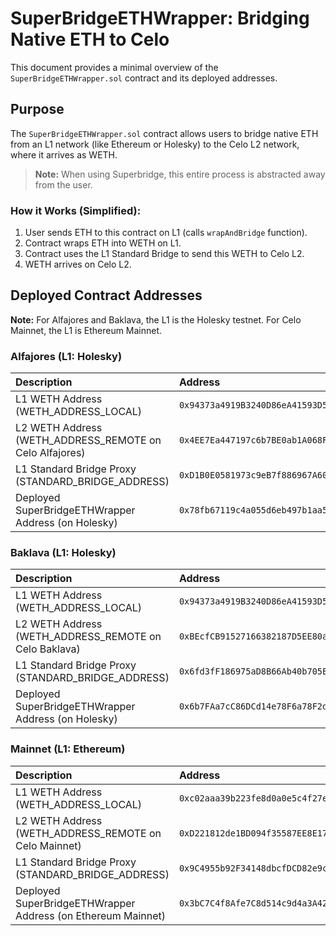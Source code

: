 # SuperBridgeETHWrapper: Bridging Native ETH to Celo

This document provides a minimal overview of the `SuperBridgeETHWrapper.sol` contract and its deployed addresses.

## Purpose

The `SuperBridgeETHWrapper.sol` contract allows users to bridge native ETH from an L1 network (like Ethereum or Holesky) to the Celo L2 network, where it arrives as WETH.

> **Note:** When using Superbridge, this entire process is abstracted away from the user.

### How it Works (Simplified):

1.  User sends ETH to this contract on L1 (calls `wrapAndBridge` function).
2.  Contract wraps ETH into WETH on L1.
3.  Contract uses the L1 Standard Bridge to send this WETH to Celo L2.
4.  WETH arrives on Celo L2.

## Deployed Contract Addresses

**Note:** For Alfajores and Baklava, the L1 is the Holesky testnet. For Celo Mainnet, the L1 is Ethereum Mainnet.

### Alfajores (L1: Holesky)

| Description                                   | Address                                      |
| :-------------------------------------------- | :------------------------------------------- |
| L1 WETH Address (WETH_ADDRESS_LOCAL)          | `0x94373a4919B3240D86eA41593D5eBa789FEF3848` |
| L2 WETH Address (WETH_ADDRESS_REMOTE on Celo Alfajores) | `0x4EE7Ea447197c6b7BE0ab1A068F55c74a3390F33` |
| L1 Standard Bridge Proxy (STANDARD_BRIDGE_ADDRESS) | `0xD1B0E0581973c9eB7f886967A606b9441A897037` |
| Deployed SuperBridgeETHWrapper Address (on Holesky) | `0x78fb67119c4a055d6eb497b1aa5d09f7124225e5` |

### Baklava (L1: Holesky)

| Description                                   | Address                                      |
| :-------------------------------------------- | :------------------------------------------- |
| L1 WETH Address (WETH_ADDRESS_LOCAL)          | `0x94373a4919B3240D86eA41593D5eBa789FEF3848` |
| L2 WETH Address (WETH_ADDRESS_REMOTE on Celo Baklava) | `0xBEcfCB91527166382187D5EE80ac07433D01549e` |
| L1 Standard Bridge Proxy (STANDARD_BRIDGE_ADDRESS) | `0x6fd3fF186975aD8B66Ab40b705EC016b36da0486` |
| Deployed SuperBridgeETHWrapper Address (on Holesky) | `0x6b7FAa7cC86DCd14e78F6a78F2dCfC76f8042e58` |

### Mainnet (L1: Ethereum)

| Description                                   | Address                                      |
| :-------------------------------------------- | :------------------------------------------- |
| L1 WETH Address (WETH_ADDRESS_LOCAL)          | `0xc02aaa39b223fe8d0a0e5c4f27ead9083c756cc2` |
| L2 WETH Address (WETH_ADDRESS_REMOTE on Celo Mainnet) | `0xD221812de1BD094f35587EE8E174B07B6167D9Af` |
| L1 Standard Bridge Proxy (STANDARD_BRIDGE_ADDRESS) | `0x9C4955b92F34148dbcfDCD82e9c9eCe5CF2badfe` |
| Deployed SuperBridgeETHWrapper Address (on Ethereum Mainnet) | `0x3bC7C4f8Afe7C8d514c9d4a3A42fb8176BE33c1e` |
